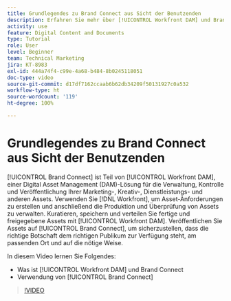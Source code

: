 ```yaml
---
title: Grundlegendes zu Brand Connect aus Sicht der Benutzenden
description: Erfahren Sie mehr über [!UICONTROL Workfront DAM] und Brand Connect und darüber, wie beide verwendet werden.
activity: use
feature: Digital Content and Documents
type: Tutorial
role: User
level: Beginner
team: Technical Marketing
jira: KT-8983
exl-id: 444a74f4-c99e-4a68-b484-8b0245118051
doc-type: video
source-git-commit: d17df7162ccaab6b62db34209f50131927c0a532
workflow-type: ht
source-wordcount: '119'
ht-degree: 100%

---
```


# Grundlegendes zu Brand Connect aus Sicht der Benutzenden

[!UICONTROL Brand Connect] ist Teil von [!UICONTROL Workfront DAM], einer Digital Asset Management (DAM)-Lösung für die Verwaltung, Kontrolle und Veröffentlichung Ihrer Marketing-, Kreativ-, Dienstleistungs- und anderen Assets. Verwenden Sie [!DNL Workfront], um Asset-Anforderungen zu erstellen und anschließend die Produktion und Überprüfung von Assets zu verwalten. Kuratieren, speichern und verteilen Sie fertige und freigegebene Assets mit [!UICONTROL Workfront DAM]. Veröffentlichen Sie Assets auf [!UICONTROL Brand Connect], um sicherzustellen, dass die richtige Botschaft dem richtigen Publikum zur Verfügung steht, am passenden Ort und auf die nötige Weise.

In diesem Video lernen Sie Folgendes:

* Was ist [!UICONTROL Workfront DAM] und Brand Connect
* Verwendung von [!UICONTROL Brand Connect]

>[!VIDEO](https://video.tv.adobe.com/v/335245/?quality=12&learn=on&enablevpops)
